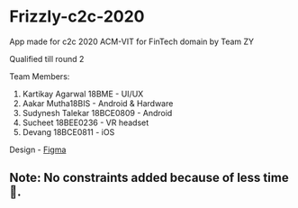 # Frizzly-c2c-2020
App made for c2c 2020 ACM-VIT for FinTech domain by Team ZY 


Qualified till round 2



Team Members:

1. Kartikay Agarwal 18BME - UI/UX 
2. Aakar Mutha18BIS - Android & Hardware
3. Sudynesh Talekar 18BCE0809 - Android
4. Sucheet 18BEE0236 - VR headset
5. Devang 18BCE0811 - iOS




Design - [Figma](https://www.figma.com/file/1TiYNJxkfEs2yylCuCzUAJ/C2C?node-id=0%3A1)


## Note: No constraints added because of less time 😬.


